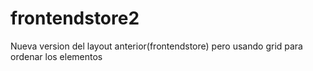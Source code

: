 # frontendstore2
Nueva version del layout anterior(frontendstore) pero usando grid para ordenar los elementos
